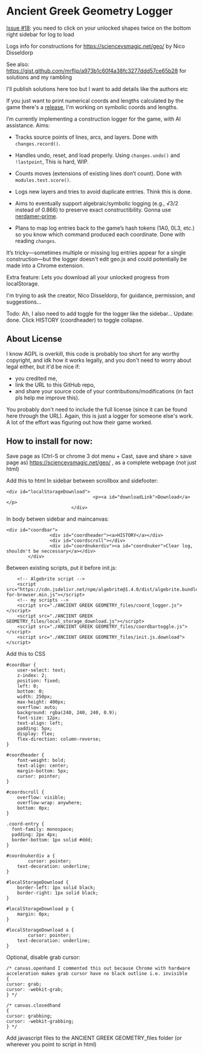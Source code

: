 # Ancient Greek Geometry Logger

[Issue #18](https://github.com/Eddy119/Ancient-Greek-Geometry-Logger/issues/18): you need to click on your unlocked shapes twice on the bottom right sidebar for log to load

Logs info for constructions for https://sciencevsmagic.net/geo/ by Nico Disseldorp

See also: https://gist.github.com/mrflip/a973b1c60f4a38fc3277ddd57ce65b28 for solutions and my rambling

I'll publish solutions here too but I want to add details like the authors etc

If you just want to print numerical coords and lengths calculated by the game there's a [release](https://github.com/Eddy119/Ancient-Greek-Geometry-Logger/releases/tag/v1_Coordinates_only), I'm working on symbolic coords and lengths.

I’m currently implementing a construction logger for the game, with AI assistance. Aims:

* Tracks source points of lines, arcs, and layers. Done with `changes.record()`.

* Handles undo, reset, and load properly. Using `changes.undo()` and `!lastpoint`, This is hard, WIP.

* Counts moves (extensions of existing lines don’t count). Done with `modules.test.score()`.

* Logs new layers and tries to avoid duplicate entries. Think this is done.

* Aims to eventually support algebraic/symbolic logging (e.g., √3/2 instead of 0.866) to preserve exact constructibility. Gonna use [nerdamer-prime](https://github.com/together-science/nerdamer-prime).

* Plans to map log entries back to the game’s hash tokens (1A0, 0L3, etc.) so you know which command produced each coordinate. Done with reading `changes`.

It’s tricky—sometimes multiple or missing log entries appear for a single construction—but the logger doesn't edit geo.js and could potentially be made into a Chrome extension.

Extra feature: Lets you download all your unlocked progress from localStorage.

I'm trying to ask the creator, Nico Disseldorp, for guidance, permission, and suggestions...

Todo: Ah, I also need to add toggle for the logger like the sidebar... Update: done. Click HISTORY (coordheader) to toggle collapse.

## About License

I know AGPL is overkill, this code is probably too short for any worthy copyright, and idk how it works legally, and you don't need to worry about legal either, but it'd be nice if:
* you credited me, 
* link the URL to this GitHub repo, 
* and share your source code of your contributions/modifications (in fact pls help me improve this).

You probably don't need to include the full license (since it can be found here through the URL). Again, this is just a logger for someone else's work. A lot of the effort was figuring out how their game worked.

## How to install for now:

Save page as (Ctrl-S or chrome 3 dot menu + Cast, save and share > save page as) https://sciencevsmagic.net/geo/ , as a complete webpage (not just html)

Add this to html
In sidebar between scrollbox and sidefooter:
```
<div id="localStorageDownload">
                                <p><a id="downloadLink">Download</a></p>
                        </div>
```

In body betwen sidebar and maincanvas:
```
<div id="coordbar">
                <div id="coordheader"><a>HISTORY</a></div>
                <div id="coordscroll"></div>
                <div id="coordnukerdiv"><a id="coordnuker">Clear log, shouldn't be neccessary</a></div>
        </div>
```
Between existing scripts, put it before init.js:
```
	<!-- Algebrite script -->
    <script src="https://cdn.jsdelivr.net/npm/algebrite@1.4.0/dist/algebrite.bundle-for-browser.min.js"></script>
    <!-- my scripts -->
	<script src="./ANCIENT GREEK GEOMETRY_files/coord_logger.js"></script>
	<script src="./ANCIENT GREEK GEOMETRY_files/local_storage_download.js"></script>
	<script src="./ANCIENT GREEK GEOMETRY_files/coordbartoggle.js"></script>
	<script src="./ANCIENT GREEK GEOMETRY_files/init.js.download"></script>
```
Add this to CSS
```
#coordbar {
    user-select: text;
    z-index: 2;
    position: fixed;
    left: 0;
    bottom: 0;
    width: 250px;
    max-height: 400px;
    overflow: auto;
    background: rgba(240, 240, 240, 0.9);
    font-size: 12px;
    text-align: left;
    padding: 5px;
	display: flex;
	flex-direction: column-reverse;
}

#coordheader {
    font-weight: bold;
    text-align: center;
    margin-bottom: 5px;
    cursor: pointer; 
}

#coordscroll {
    overflow: visible;
    overflow-wrap: anywhere;
    bottom: 0px;
}

.coord-entry {
  font-family: monospace;
  padding: 2px 4px;
  border-bottom: 1px solid #ddd;
}

#coordnukerdiv a {
        cursor: pointer;
    text-decoration: underline;
}

#localStorageDownload {
    border-left: 1px solid black;
    border-right: 1px solid black;
}

#localStorageDownload p {
    margin: 0px;
}

#localStorageDownload a {
        cursor: pointer;
    text-decoration: underline;
}
```

Optional, disable grab cursor: 
```
/* canvas.openhand I commented this out because Chrome with hardware acceleration makes grab cursor have no black outline i.e. invisible
{
cursor: grab;
cursor: -webkit-grab;
} */

/* canvas.closedhand
{
cursor: grabbing;
cursor: -webkit-grabbing;
} */

```
Add javascript files to the ANCIENT GREEK GEOMETRY_files folder (or wherever you point to script in html)
